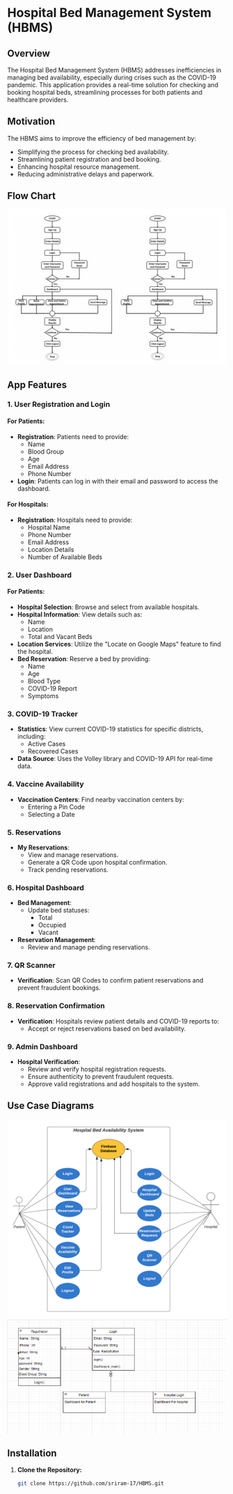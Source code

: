 # Hospital Bed Management System (HBMS)

## Overview

The Hospital Bed Management System (HBMS) addresses inefficiencies in managing bed availability, especially during crises such as the COVID-19 pandemic. This application provides a real-time solution for checking and booking hospital beds, streamlining processes for both patients and healthcare providers.

## Motivation

The HBMS aims to improve the efficiency of bed management by:
- Simplifying the process for checking bed availability.
- Streamlining patient registration and bed booking.
- Enhancing hospital resource management.
- Reducing administrative delays and paperwork.

## Flow Chart
![Application Flow Chart](images/flowchart.JPG)
## App Features

### 1. User Registration and Login

#### For Patients:
- **Registration**: Patients need to provide:
  - Name
  - Blood Group
  - Age
  - Email Address
  - Phone Number
- **Login**: Patients can log in with their email and password to access the dashboard.

#### For Hospitals:
- **Registration**: Hospitals need to provide:
  - Hospital Name
  - Phone Number
  - Email Address
  - Location Details
  - Number of Available Beds

### 2. User Dashboard

#### For Patients:
- **Hospital Selection**: Browse and select from available hospitals.
- **Hospital Information**: View details such as:
  - Name
  - Location
  - Total and Vacant Beds
- **Location Services**: Utilize the "Locate on Google Maps" feature to find the hospital.
- **Bed Reservation**: Reserve a bed by providing:
  - Name
  - Age
  - Blood Type
  - COVID-19 Report
  - Symptoms

### 3. COVID-19 Tracker

- **Statistics**: View current COVID-19 statistics for specific districts, including:
  - Active Cases
  - Recovered Cases
- **Data Source**: Uses the Volley library and COVID-19 API for real-time data.

### 4. Vaccine Availability

- **Vaccination Centers**: Find nearby vaccination centers by:
  - Entering a Pin Code
  - Selecting a Date

### 5. Reservations

- **My Reservations**:
  - View and manage reservations.
  - Generate a QR Code upon hospital confirmation.
  - Track pending reservations.

### 6. Hospital Dashboard

- **Bed Management**:
  - Update bed statuses:
    - Total
    - Occupied
    - Vacant
- **Reservation Management**:
  - Review and manage pending reservations.

### 7. QR Scanner

- **Verification**: Scan QR Codes to confirm patient reservations and prevent fraudulent bookings.

### 8. Reservation Confirmation

- **Verification**: Hospitals review patient details and COVID-19 reports to:
  - Accept or reject reservations based on bed availability.

### 9. Admin Dashboard

- **Hospital Verification**:
  - Review and verify hospital registration requests.
  - Ensure authenticity to prevent fraudulent requests.
  - Approve valid registrations and add hospitals to the system.

## Use Case Diagrams

![Use Case Diagram 1](images/UsecaseDiagram.png)
![Use Case Diagram 2](images/diagram.PNG)
## Installation

1. **Clone the Repository:**
   ```bash
   git clone https://github.com/sriram-17/HBMS.git
